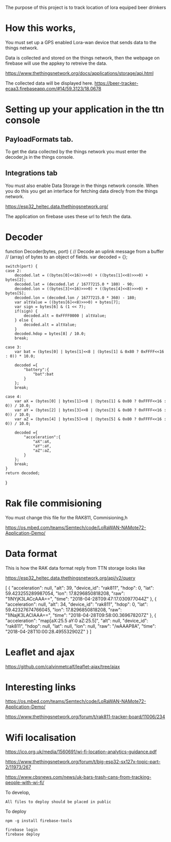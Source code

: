 The purpose of this project is to track location of lora equiped beer drinkers

# How this works,

You must set up a GPS enabled Lora-wan device that sends data to the things network.

Data is collected and stored on the things network, then the webpage on firebase will use the
appkey to retreive the data.

https://www.thethingsnetwork.org/docs/applications/storage/api.html


The collected data will be displayed here.
https://beer-tracker-ecaa3.firebaseapp.com/#14/59.3123/18.0678

# Setting up your application in the ttn console

##  PayloadFormats tab.

To get the data collected by the things network you must enter the decoder,js in the things console.


## Integrations tab

You must also enable Data Storage in the things network console.
When you do this you get an interface for fetching data direcly from the things network.

https://esp32_heltec.data.thethingsnetwork.org/


The application on firebase uses these url to fetch the data.

# Decoder

function Decoder(bytes, port) {
    // Decode an uplink message from a buffer
    // (array) of bytes to an object of fields.
    var decoded = {};

    switch(port) {
    case 2:
        decoded.lat = ((bytes[0]<<16)>>>0) + ((bytes[1]<<8)>>>0) + bytes[2];
        decoded.lat = (decoded.lat / 16777215.0 * 180) - 90;
        decoded.lon = ((bytes[3]<<16)>>>0) + ((bytes[4]<<8)>>>0) + bytes[5];
        decoded.lon = (decoded.lon / 16777215.0 * 360) - 180;
        var altValue = ((bytes[6]<<8)>>>0) + bytes[7];
        var sign = bytes[6] & (1 << 7);
        if(sign) {
            decoded.alt = 0xFFFF0000 | altValue;
        } else {
            decoded.alt = altValue;
        }
        decoded.hdop = bytes[8] / 10.0;
        break;

    case 3:
        var bat = (bytes[0] | bytes[1]<<8 | (bytes[1] & 0x80 ? 0xFFFF<<16 : 0)) * 10.0;

        decoded ={
            "battery":{
                "bat":bat
            }
        };
        break;

    case 4:
        var aX = (bytes[0] | bytes[1]<<8 | (bytes[1] & 0x80 ? 0xFFFF<<16 : 0)) / 10.0;
        var aY = (bytes[2] | bytes[3]<<8 | (bytes[3] & 0x80 ? 0xFFFF<<16 : 0)) / 10.0;
        var aZ = (bytes[4] | bytes[5]<<8 | (bytes[5] & 0x80 ? 0xFFFF<<16 : 0)) / 10.0;

        decoded ={
            "acceleration":{
                "aX":aX,
                "aY":aY,
                "aZ":aZ,
            }
        };
        break;
    }
    return decoded;
}

# Rak file commisioning

You must change this file for the RAK811, Commisioning,h

https://os.mbed.com/teams/Semtech/code/LoRaWAN-NAMote72-Application-Demo/


# Data format
This is how the RAK data format reply from TTN storage looks like

https://esp32_heltec.data.thethingsnetwork.org/api/v2/query

[
  {
    "acceleration": null,
    "alt": 39,
    "device_id": "rak811",
    "hdop": 0,
    "lat": 59.423255289987054,
    "lon": 17.8296850818208,
    "raw": "1INYjK3LACcAAA==",
    "time": "2018-04-28T09:47:17.030977044Z"
  },
  {
    "acceleration": null,
    "alt": 34,
    "device_id": "rak811",
    "hdop": 0,
    "lat": 59.42327674766045,
    "lon": 17.8296850818208,
    "raw": "1INajK3LACIAAA==",
    "time": "2018-04-28T09:58:00.369678207Z"
  },
  {
    "acceleration": "map[aX:25.5 aY:0 aZ:25.5]",
    "alt": null,
    "device_id": "rak811",
    "hdop": null,
    "lat": null,
    "lon": null,
    "raw": "/wAAAP8A",
    "time": "2018-04-28T10:00:28.495532902Z"
  }
]

# Leaflet and ajax
https://github.com/calvinmetcalf/leaflet-ajax/tree/ajax


# Interesting links



https://os.mbed.com/teams/Semtech/code/LoRaWAN-NAMote72-Application-Demo/

https://www.thethingsnetwork.org/forum/t/rak811-tracker-board/11006/234



# Wifi localisation

https://ico.org.uk/media/1560691/wi-fi-location-analytics-guidance.pdf

https://www.thethingsnetwork.org/forum/t/big-esp32-sx127x-topic-part-2/11973/267

https://www.cbsnews.com/news/uk-bars-trash-cans-from-tracking-people-with-wi-fi/


To develop,
 ```
All files to deploy should be placed in public
 ```

To deploy
 ```
npm -g install firebase-tools

firebase login
firebase deploy
 ```
